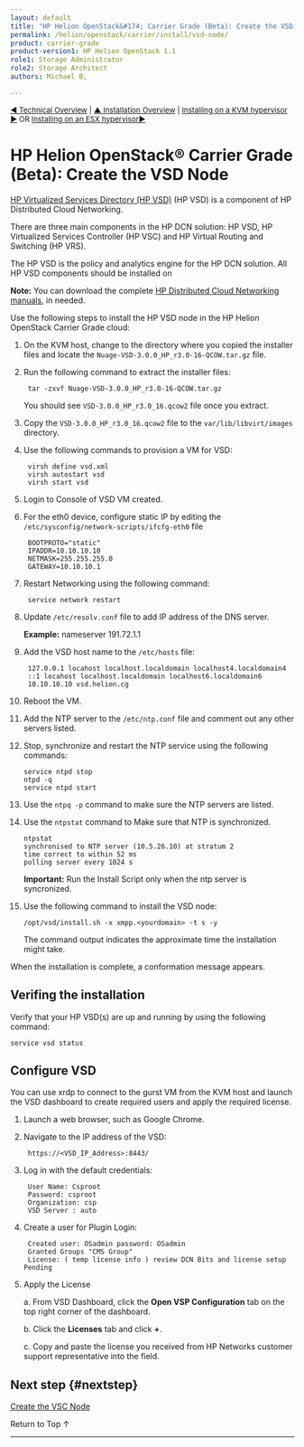 ```yaml
---
layout: default
title: "HP Helion OpenStack&#174; Carrier Grade (Beta): Create the VSD Node"
permalink: /helion/openstack/carrier/install/vsd-node/
product: carrier-grade
product-version1: HP Helion OpenStack 1.1
role1: Storage Administrator
role2: Storage Architect
authors: Michael B, 

---
```

<!--UNDER REVISION-->


<script>

function PageRefresh {
onLoad="window.refresh"
}

PageRefresh();

</script>

<p style="font-size: small;"><a href="/helion/openstack/1.1/technical-overview/">&#9664; Technical Overview</a> | <a href="/helion/openstack/1.1/install/overview/">&#9650; Installation Overview</a> | <a href="/helion/openstack/1.1/install/kvm/">Installing on a KVM hypervisor &#9654;</a> OR <a href="/helion/openstack/1.1/install/esx/"> Installing on an ESX hypervisor&#9654;</a> </p> 


# HP Helion OpenStack&#174; Carrier Grade (Beta): Create the VSD Node

[HP Virtualized Services Directory (HP VSD)](http://www8.hp.com/us/en/products/networking-switches/product-detail.html?oid=7268885) (HP VSD) is a component of HP Distributed Cloud Networking.

There are three main components in the HP DCN solution: HP VSD, HP Virtualized Services Controller (HP VSC) and HP Virtual Routing and Switching (HP VRS).

The HP VSD is the policy and analytics engine for the HP DCN solution. All HP VSD components should be installed on 

**Note:** You can download the complete [HP Distributed Cloud Networking manuals](http://h20565.www2.hp.com/portal/site/hpsc/public/psi/home/?sp4ts.oid=7268885&ac.admitted=1429029354732.876444892.492883150#manuals), in needed.

Use the following steps to install the HP VSD node in the HP Helion OpenStack Carrier Grade cloud:

1. On the KVM host, change to the directory where you copied the installer files and locate the `Nuage-VSD-3.0.0_HP_r3.0-16-QCOW.tar.gz` file.

2. Run the following command to extract the installer files: 

		tar -zxvf Nuage-VSD-3.0.0_HP_r3.0-16-QCOW.tar.gz

	You should see `VSD-3.0.0_HP_r3.0_16.qcow2` file once you extract. 

3. Copy the `VSD-3.0.0_HP_r3.0_16.qcow2` file to the `var/lib/libvirt/images` directory.

4. Use the following commands to provision a VM for VSD:

		virsh define vsd.xml
		virsh autostart vsd
		virsh start vsd

5. Login to Console of VSD VM created.

6. For the eth0 device, configure static IP by editing the `/etc/sysconfig/network-scripts/ifcfg-eth0` file

		BOOTPROTO="static"
		IPADDR=10.10.10.10
		NETMASK=255.255.255.0
		GATEWAY=10.10.10.1

7. Restart Networking using the following command: 

		service network restart

8. Update `/etc/resolv.conf` file to add IP address of the DNS server.

	**Example:**
		nameserver     191.72.1.1

9. Add the VSD host name to the `/etc/hosts` file:

		127.0.0.1 locahost localhost.localdomain localhost4.localdomain4
		::1 locahost localhost.localdomain localhost6.localdomain6
		10.10.10.10 vsd.helion.cg

10. Reboot the VM.

11. Add the NTP server to the `/etc/ntp.conf` file and comment out any other servers listed.

12. Stop, synchronize and restart the NTP service using the following commands: 

		service ntpd stop
		ntpd -q
		service ntpd start

13. Use the `ntpq -p` command to make sure the NTP servers are listed.
 
16. Use the `ntpstat` command to Make sure that NTP is synchronized.

		ntpstat
		synchronised to NTP server (10.5.26.10) at stratum 2
		time correct to within 52 ms
		polling server every 1024 s

	**Important:** Run the Install Script only when the ntp server is syncronized.

17. Use the following command to install the VSD node:

		/opt/vsd/install.sh -x xmpp.<yourdomain> -t s -y

	The command output indicates the approximate time the installation might take.

When the installation is complete, a conformation message appears. 
 
## Verifing the installation

Verify that your HP VSD(s) are up and running by using the following command:

	service vsd status

## Configure VSD

You can use xrdp to connect to the gurst VM from the KVM host and launch the VSD dashboard to create required users and apply the required license.



1. Launch a web browser, such as Google Chrome.

2. Navigate to the IP address of the VSD:

		https://<VSD_IP_Address>:8443/

3. Log in with the default credentials:  

		User Name: Csproot 
		Password: csproot 
		Organization: csp 
		VSD Server : auto 

4. Create a user for Plugin Login: 

		Created user: OSadmin password: OSadmin 
		Granted Groups "CMS Group" 
		License: ( temp license info ) review DCN Bits and license setup Pending 

5. Apply the License

	a. From VSD Dashboard, click the **Open VSP Configuration** tab on the top right corner of the dashboard.  

	b. Click the **Licenses** tab and click **+**. 

	c. Copy and paste the license you received from HP Networks customer support representative into the field.


## Next step {#nextstep}

[Create the VSC Node](/helion/openstack/carrier/install/vsc-node/)

<!--
* [Installing and configuring on a KVM hypervisor](/helion/openstack/1.1/install/kvm/)
* [Installing and configuring on an ESX hypervisor](/helion/openstack/1.1/install/esx/)
-->

<a href="#top" style="padding:14px 0px 14px 0px; text-decoration: none;"> Return to Top &#8593; </a>

---
